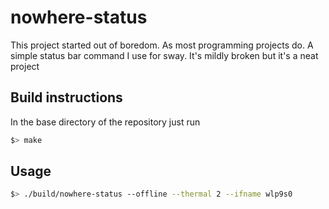 # nowhere-status
This project started out of boredom. As most programming projects do.
A simple status bar command I use for sway. It's mildly broken but it's a neat project

## Build instructions
In the base directory of the repository just run
```bash
$> make
```

## Usage
```bash
$> ./build/nowhere-status --offline --thermal 2 --ifname wlp9s0
```

